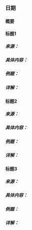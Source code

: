 ### 日期

#### 概要



#### 标题1

##### 来源：

##### 具体内容：



##### 例题：



##### 详解：



#### 标题2

##### 来源：

##### 具体内容：



##### 例题：



##### 详解：



#### 标题3

##### 来源：

##### 具体内容：



##### 例题：



##### 详解：

